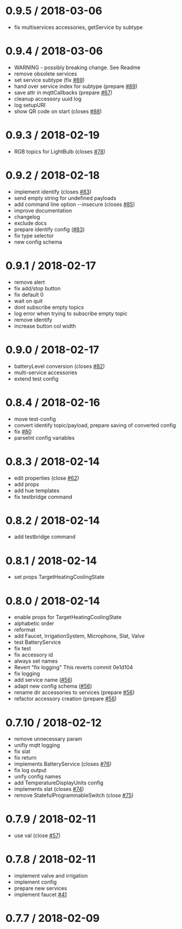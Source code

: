0.9.5 / 2018-03-06
==================

  * fix multiservices accessories, getService by subtype

0.9.4 / 2018-03-06
==================

  * WARNING - possibly breaking change. See Readme
  * remove obsolete services
  * set service subtype (fix [#89](https://github.com/hobbyquaker/homekit2mqtt/issues/89))
  * hand over service index for subtype (prepare [#89](https://github.com/hobbyquaker/homekit2mqtt/issues/89))
  * save attr in mqttCallbacks (prepare [#67](https://github.com/hobbyquaker/homekit2mqtt/issues/67))
  * cleanup accessory uuid log
  * log setupURI
  * show QR code on start (closes [#88](https://github.com/hobbyquaker/homekit2mqtt/issues/88))

0.9.3 / 2018-02-19
==================

  * RGB topics for LightBulb (closes [#78](https://github.com/hobbyquaker/homekit2mqtt/issues/78))

0.9.2 / 2018-02-18
==================

  * implement identify (closes [#83](https://github.com/hobbyquaker/homekit2mqtt/issues/83))
  * send empty string for undefined payloads
  * add command line option --insecure (closes [#85](https://github.com/hobbyquaker/homekit2mqtt/issues/85))
  * improve documentation
  * changelog
  * exclude docs
  * prepare identify config ([#83](https://github.com/hobbyquaker/homekit2mqtt/issues/83))
  * fix type selector
  * new config schema

0.9.1 / 2018-02-17
==================

  * remove alert
  * fix add/stop button
  * fix default 0
  * wait on quit
  * dont subscribe empty topics
  * log error when trying to subscribe empty topic
  * remove identify
  * increase button col width

0.9.0 / 2018-02-17
==================

  * batteryLevel conversion (closes [#82](https://github.com/hobbyquaker/homekit2mqtt/issues/82))
  * multi-service accessories
  * extend test config

0.8.4 / 2018-02-16
==================

  * move test-config
  * convert identify topic/payload, prepare saving of converted config
  * fix [#80](https://github.com/hobbyquaker/homekit2mqtt/issues/80)
  * parseInt config variables

0.8.3 / 2018-02-14
==================

  * edit properties (close [#62](https://github.com/hobbyquaker/homekit2mqtt/issues/62))
  * add props
  * add hue templates
  * fix testbridge command

0.8.2 / 2018-02-14
==================

  * add testbridge command

0.8.1 / 2018-02-14
==================

  * set props TargetHeatingCoolingState

0.8.0 / 2018-02-14
==================

  * enable props for TargetHeatingCoolingState
  * alphabetic order
  * reformat
  * add Faucet, IrrigationSystem, Microphone, Slat, Valve
  * test BatteryService
  * fix test
  * fix accessory id
  * always set names
  * Revert "fix logging"
    This reverts commit 0e1d104
  * fix logging
  * add service name ([#56](https://github.com/hobbyquaker/homekit2mqtt/issues/56))
  * adapt new config schema ([#56](https://github.com/hobbyquaker/homekit2mqtt/issues/56))
  * rename dir accessories to services (prepare [#56](https://github.com/hobbyquaker/homekit2mqtt/issues/56))
  * refactor accessory creation (prepare [#56](https://github.com/hobbyquaker/homekit2mqtt/issues/56))

0.7.10 / 2018-02-12
===================

  * remove unnecessary param
  * unifiy mqtt logging
  * fix slat
  * fix return
  * implements BatteryService (closes [#76](https://github.com/hobbyquaker/homekit2mqtt/issues/76))
  * fix log output
  * unify config names
  * add TemperatureDisplayUnits config
  * implements slat (closes [#74](https://github.com/hobbyquaker/homekit2mqtt/issues/74))
  * remove StatefulProgrammableSwitch (close [#75](https://github.com/hobbyquaker/homekit2mqtt/issues/75))

0.7.9 / 2018-02-11
==================

  * use val (close [#57](https://github.com/hobbyquaker/homekit2mqtt/issues/57))

0.7.8 / 2018-02-11
==================

  * implement valve and irrigation
  * implement config
  * prepare new services
  * implement faucet [#41](https://github.com/hobbyquaker/homekit2mqtt/issues/41)

0.7.7 / 2018-02-09
==================
